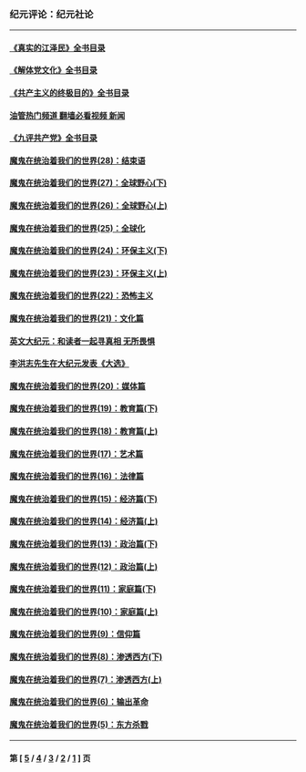 ### 纪元评论：纪元社论
---
#### [《真实的江泽民》全书目录](../../pages/nsc422/n13721399.md?01080330) 
#### [《解体党文化》全书目录](../../pages/nsc422/n13721157.md?01080330) 
#### [《共产主义的终极目的》全书目录](../../pages/nsc422/n13721048.md?01080330) 
#### [油管热门频道 翻墙必看视频 新闻](ok?01080330)
#### [《九评共产党》全书目录](../../pages/nsc422/n13708085.md?01080330) 
#### [魔鬼在统治着我们的世界(28)：结束语](../../pages/nsc422/n10936246.md?01080330) 
#### [魔鬼在统治着我们的世界(27)：全球野心(下)](../../pages/nsc422/n10928319.md?01080330) 
#### [魔鬼在统治着我们的世界(26)：全球野心(上)](../../pages/nsc422/n10900318.md?01080330) 
#### [魔鬼在统治着我们的世界(25)：全球化](../../pages/nsc422/n10788205.md?01080330) 
#### [魔鬼在统治着我们的世界(24)：环保主义(下)](../../pages/nsc422/n10695307.md?01080330) 
#### [魔鬼在统治着我们的世界(23)：环保主义(上)](../../pages/nsc422/n10688613.md?01080330) 
#### [魔鬼在统治着我们的世界(22)：恐怖主义](../../pages/nsc422/n10614727.md?01080330) 
#### [魔鬼在统治着我们的世界(21)：文化篇](../../pages/nsc422/n10597706.md?01080330) 
#### [英文大纪元：和读者一起寻真相 无所畏惧](../../pages/nsc422/n12542027.md?01080330) 
#### [李洪志先生在大纪元发表《大选》](../../pages/nsc422/n12534746.md?01080330) 
#### [魔鬼在统治着我们的世界(20)：媒体篇](../../pages/nsc422/n10586579.md?01080330) 
#### [魔鬼在统治着我们的世界(19)：教育篇(下)](../../pages/nsc422/n10564808.md?01080330) 
#### [魔鬼在统治着我们的世界(18)：教育篇(上)](../../pages/nsc422/n10526970.md?01080330) 
#### [魔鬼在统治着我们的世界(17)：艺术篇](../../pages/nsc422/n10499093.md?01080330) 
#### [魔鬼在统治着我们的世界(16)：法律篇](../../pages/nsc422/n10485969.md?01080330) 
#### [魔鬼在统治着我们的世界(15)：经济篇(下)](../../pages/nsc422/n10469975.md?01080330) 
#### [魔鬼在统治着我们的世界(14)：经济篇(上)](../../pages/nsc422/n10457370.md?01080330) 
#### [魔鬼在统治着我们的世界(13)：政治篇(下)](../../pages/nsc422/n10448270.md?01080330) 
#### [魔鬼在统治着我们的世界(12)：政治篇(上)](../../pages/nsc422/n10444576.md?01080330) 
#### [魔鬼在统治着我们的世界(11)：家庭篇(下)](../../pages/nsc422/n10440961.md?01080330) 
#### [魔鬼在统治着我们的世界(10)：家庭篇(上)](../../pages/nsc422/n10435448.md?01080330) 
#### [魔鬼在统治着我们的世界(9)：信仰篇](../../pages/nsc422/n10432159.md?01080330) 
#### [魔鬼在统治着我们的世界(8)：渗透西方(下)](../../pages/nsc422/n10429603.md?01080330) 
#### [魔鬼在统治着我们的世界(7)：渗透西方(上)](../../pages/nsc422/n10426013.md?01080330) 
#### [魔鬼在统治着我们的世界(6)：输出革命](../../pages/nsc422/n10421536.md?01080330) 
#### [魔鬼在统治着我们的世界(5)：东方杀戮](../../pages/nsc422/n10417707.md?01080330) 

---
#### 第 [ [5](./5.md?01080330) / [4](./4.md?01080330) / [3](./3.md?01080330) / [2](./2.md?01080330) / [1](./1.md?01080330) ] 页
